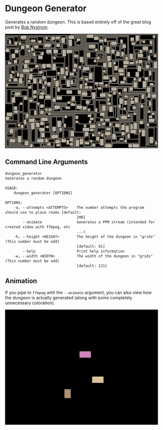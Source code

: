 # Dungeon Generator
Generates a random dungeon.  This is based entirely off of the great blog post by [Bob Nystrom](http://journal.stuffwithstuff.com/2014/12/21/rooms-and-mazes/).

![301x225 sized dungeon](dungeon.png)

## Command Line Arguments
``` text
dungeon_generator 
Generates a random dungeon

USAGE:
    dungeon_generator [OPTIONS]

OPTIONS:
    -a, --attempts <ATTEMPTS>    The number attempts the program should use to place rooms [default:
                                 200]
        --animate                Generates a PPM stream (intended for created video with ffmpeg, etc
                                 ...)
    -h, --height <HEIGHT>        The height of the dungeon in "grids" (This number must be odd)
                                 [default: 91]
        --help                   Print help information
    -w, --width <WIDTH>          The width of the dungeon in "grids" (This number must be odd)
                                 [default: 121]
```

## Animation
If you pipe to `ffmpeg` with the `--animate` argument, you can also view how the dungeon is actually generated (along with some completely unnecessary coloration).

![gif showing a dungeon being generated](dungeon.gif)
